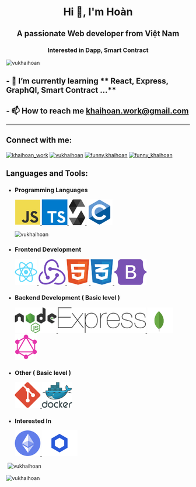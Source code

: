 <h1 align="center">Hi 👋, I'm Hoàn</h1>
<h2 align="center">A passionate Web developer from Việt Nam</h2>
<h3 align="center">Interested in Dapp, Smart Contract</h3>

<p align="left"> <img src="https://komarev.com/ghpvc/?username=vukhaihoan&label=Profile%20views&color=0e75b6&style=flat" alt="vukhaihoan" /> </p>

## - 🌱 I’m currently learning ** React, Express, GraphQl, Smart Contract ...**

## - 📫 How to reach me **khaihoan.work@gmail.com**

---

<h2 align="left">Connect with me:</h2>
<p align="left">
<a href="https://twitter.com/khaihoan_work" target="blank"><img align="center" src="https://raw.githubusercontent.com/rahuldkjain/github-profile-readme-generator/master/src/images/icons/Social/twitter.svg" alt="khaihoan_work" height="40" width="auto" /></a>
<a href="https://linkedin.com/in/vukhaihoan" target="blank"><img align="center" src="https://raw.githubusercontent.com/rahuldkjain/github-profile-readme-generator/master/src/images/icons/Social/linked-in-alt.svg" alt="vukhaihoan" height="40" width="auto"  /></a>
<a href="https://fb.com/funny.khaihoan" target="blank"><img align="center" src="https://raw.githubusercontent.com/rahuldkjain/github-profile-readme-generator/master/src/images/icons/Social/facebook.svg" alt="funny.khaihoan" height="40" width="auto"  /></a>
<a href="https://instagram.com/funny_khaihoan" target="blank"><img align="center" src="https://raw.githubusercontent.com/rahuldkjain/github-profile-readme-generator/master/src/images/icons/Social/instagram.svg" alt="funny_khaihoan" height="40" width="auto"  /></a>
</p>

<h2 align="left">Languages and Tools:</h2>

-   <h3 align="left">Programming Languages</h3>
    <a href="https://developer.mozilla.org/en-US/docs/Web/JavaScript" target="_blank" > <img src="https://raw.githubusercontent.com/devicons/devicon/master/icons/javascript/javascript-original.svg" alt="javascript" width="auto" height="70" /> </a>
    <a href="https://www.typescriptlang.org/" target="_blank" > <img src="./assets/typescript.svg" alt="javascript" width="auto" height="70" /> </a>
    <a href="https://docs.soliditylang.org/" target="_blank" > <img src="./assets/solidity.svg" alt="solidity" width="auto" height="70" /> </a>
    <a href="https://www.cprogramming.com/" target="_blank" > <img src="https://raw.githubusercontent.com/devicons/devicon/master/icons/c/c-original.svg" alt="c" width="auto" height="70" /> </a>
    <!-- <a href="https://www.java.com/en/" target="_blank" > <img src="./assets/java.svg" alt="java" width="auto" height="70" /> </a> -->
    <p><img src="https://github-readme-stats.vercel.app/api/top-langs?username=vukhaihoan&show_icons=true&locale=en&layout=compact" alt="vukhaihoan" /></p>

-   <h3 align="left">Frontend Development</h3>
    <a href="https://reactjs.org/" target="_blank" > <img src="./assets/react-2.svg" alt="react" width="auto" height="70" /> </a>
    <a href="https://redux.js.org" target="_blank" > <img src="./assets/redux.svg" alt="redux" width="auto" height="70" /> </a>  
    <a href="https://www.w3.org/html/" target="_blank" > <img src="./assets/html-1.svg" alt="html5" width="auto" height="70" /> </a>  
    <a href="https://www.w3schools.com/css/" target="_blank" > <img src="./assets/css-3.svg" alt="css3" width="auto" height="70" /> </a> 
    <a href="https://getbootstrap.com" target="_blank " > <img src="./assets/bootstrap-5-1.svg" alt="bootstrap" width="auto" height="70" /> </a>

-   <h3 align="left">Backend Development ( Basic level )</h3>
    <a href="https://nodejs.org" target="_blank" > <img src="./assets/nodejs-1.svg" alt="nodejs" width="auto" height="70" /> </a>
    <a href="https://expressjs.com" target="_blank" > <img src="./assets/express-109.svg" alt="express" width="auto" height="70" /> </a>
    <a href="https://www.mongodb.com/" target="_blank" > <img src="./assets/mongodb-icon-1.svg" alt="mongodb" width="auto" height="70" /> </a
    <a href="https://graphql.org" target="_blank" > <img src="./assets/graphql-logo-2.svg" alt="graphql" width="auto" height="70" /> </a>

-   <h3 align="left">Other ( Basic level )</h3>
    <a href="https://git-scm.com/" target="_blank" > <img src="./assets/git-icon.svg" alt="git" width="auto" height="70" /> </a>
    <a href="https://www.docker.com/" target="_blank" > <img src="./assets/docker.svg" alt="docker" width="auto" height="70" /> </a>

-   <h3 align="left">Interested In</h3>
    <a href="https://ethereum.org/en/" target="_blank" > <img src="./assets/ethereum-eth.svg" alt="ethereum " width="auto" height="70" /> </a>
    <a href="https://chain.link/" target="_blank" > <img src="./assets/Chainlink.svg" alt="chainlink" width="auto" height="70" /> </a>

<p>&nbsp;<img align="center" src="https://github-readme-stats.vercel.app/api?username=vukhaihoan&show_icons=true&locale=en" alt="vukhaihoan" /></p>

<p><img align="center" src="https://github-readme-streak-stats.herokuapp.com/?user=vukhaihoan&" alt="vukhaihoan" /></p>
